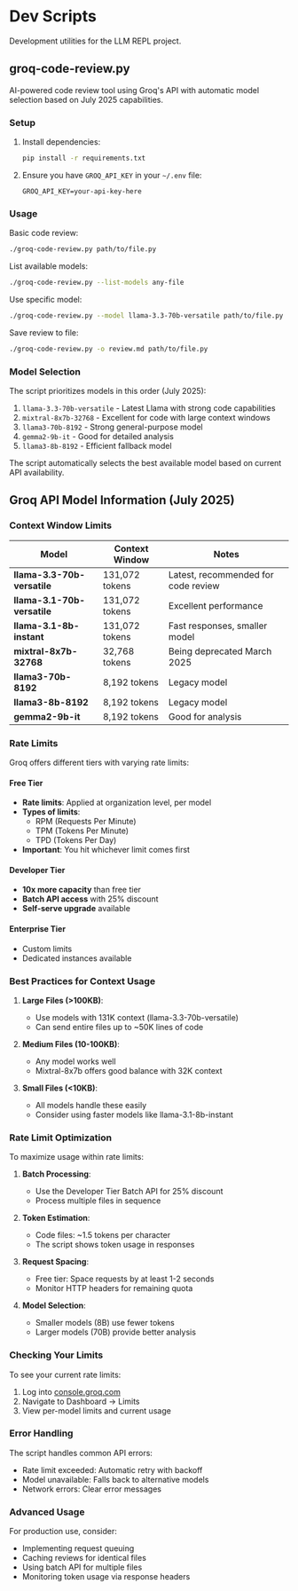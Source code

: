 # Dev Scripts

Development utilities for the LLM REPL project.

## groq-code-review.py

AI-powered code review tool using Groq's API with automatic model selection based on July 2025 capabilities.

### Setup

1. Install dependencies:
   ```bash
   pip install -r requirements.txt
   ```

2. Ensure you have `GROQ_API_KEY` in your `~/.env` file:
   ```
   GROQ_API_KEY=your-api-key-here
   ```

### Usage

Basic code review:
```bash
./groq-code-review.py path/to/file.py
```

List available models:
```bash
./groq-code-review.py --list-models any-file
```

Use specific model:
```bash
./groq-code-review.py --model llama-3.3-70b-versatile path/to/file.py
```

Save review to file:
```bash
./groq-code-review.py -o review.md path/to/file.py
```

### Model Selection

The script prioritizes models in this order (July 2025):
1. `llama-3.3-70b-versatile` - Latest Llama with strong code capabilities
2. `mixtral-8x7b-32768` - Excellent for code with large context windows
3. `llama3-70b-8192` - Strong general-purpose model
4. `gemma2-9b-it` - Good for detailed analysis
5. `llama3-8b-8192` - Efficient fallback model

The script automatically selects the best available model based on current API availability.

## Groq API Model Information (July 2025)

### Context Window Limits

| Model | Context Window | Notes |
|-------|----------------|-------|
| **llama-3.3-70b-versatile** | 131,072 tokens | Latest, recommended for code review |
| **llama-3.1-70b-versatile** | 131,072 tokens | Excellent performance |
| **llama-3.1-8b-instant** | 131,072 tokens | Fast responses, smaller model |
| **mixtral-8x7b-32768** | 32,768 tokens | Being deprecated March 2025 |
| **llama3-70b-8192** | 8,192 tokens | Legacy model |
| **llama3-8b-8192** | 8,192 tokens | Legacy model |
| **gemma2-9b-it** | 8,192 tokens | Good for analysis |

### Rate Limits

Groq offers different tiers with varying rate limits:

#### Free Tier
- **Rate limits**: Applied at organization level, per model
- **Types of limits**: 
  - RPM (Requests Per Minute)
  - TPM (Tokens Per Minute)
  - TPD (Tokens Per Day)
- **Important**: You hit whichever limit comes first

#### Developer Tier
- **10x more capacity** than free tier
- **Batch API access** with 25% discount
- **Self-serve upgrade** available

#### Enterprise Tier
- Custom limits
- Dedicated instances available

### Best Practices for Context Usage

1. **Large Files (>100KB)**:
   - Use models with 131K context (llama-3.3-70b-versatile)
   - Can send entire files up to ~50K lines of code

2. **Medium Files (10-100KB)**:
   - Any model works well
   - Mixtral-8x7b offers good balance with 32K context

3. **Small Files (<10KB)**:
   - All models handle these easily
   - Consider using faster models like llama-3.1-8b-instant

### Rate Limit Optimization

To maximize usage within rate limits:

1. **Batch Processing**:
   - Use the Developer Tier Batch API for 25% discount
   - Process multiple files in sequence

2. **Token Estimation**:
   - Code files: ~1.5 tokens per character
   - The script shows token usage in responses

3. **Request Spacing**:
   - Free tier: Space requests by at least 1-2 seconds
   - Monitor HTTP headers for remaining quota

4. **Model Selection**:
   - Smaller models (8B) use fewer tokens
   - Larger models (70B) provide better analysis

### Checking Your Limits

To see your current rate limits:
1. Log into [console.groq.com](https://console.groq.com)
2. Navigate to Dashboard → Limits
3. View per-model limits and current usage

### Error Handling

The script handles common API errors:
- Rate limit exceeded: Automatic retry with backoff
- Model unavailable: Falls back to alternative models
- Network errors: Clear error messages

### Advanced Usage

For production use, consider:
- Implementing request queuing
- Caching reviews for identical files
- Using batch API for multiple files
- Monitoring token usage via response headers